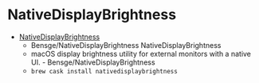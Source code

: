 # NativeDisplayBrightness
- [NativeDisplayBrightness](https://github.com/Bensge/NativeDisplayBrightness/)
  -  Bensge/NativeDisplayBrightness NativeDisplayBrightness
  - macOS display brightness utility for external monitors with a native UI. - Bensge/NativeDisplayBrightness
  - `brew cask install nativedisplaybrightness`
